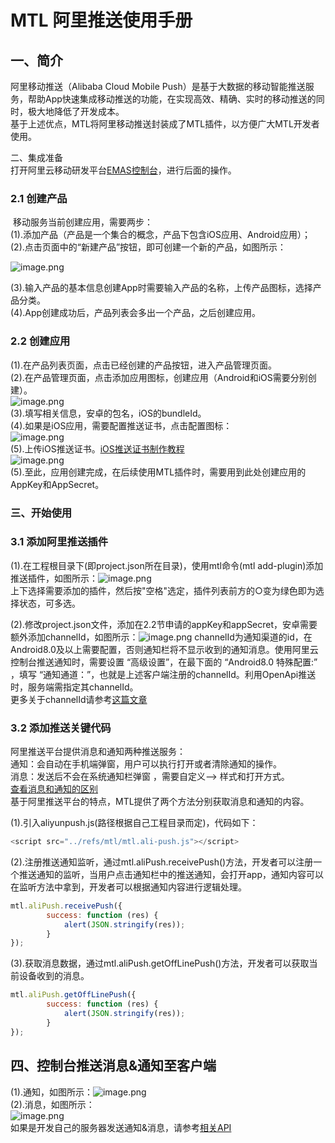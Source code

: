 # MTL 阿里推送使用手册

<a name="XeEzC"></a>
## 一、简介
阿里移动推送（Alibaba Cloud Mobile Push）是基于大数据的移动智能推送服务，帮助App快速集成移动推送的功能，在实现高效、精确、实时的移动推送的同时，极大地降低了开发成本。<br />基于上述优点，MTL将阿里移动推送封装成了MTL插件，以方便广大MTL开发者使用。

二、集成准备<br />打开阿里云移动研发平台[EMAS控制台](https://emas.console.aliyun.com/?spm=a2c4g.11186623.2.11.3f0c12a6WwGhzM)，进行后面的操作。
<a name="M1aQd"></a>
### 2.1 创建产品
 移动服务当前创建应用，需要两步：<br />(1).添加产品（产品是一个集合的概念，产品下包含iOS应用、Android应用）；<br />(2).点击页面中的“新建产品”按钮，即可创建一个新的产品，如图所示：

![image.png](https://cdn.nlark.com/yuque/0/2019/png/271499/1568270539585-1a559680-5d27-4703-ad42-dee4f08a4f20.png#align=left&display=inline&height=386&name=image.png&originHeight=772&originWidth=1878&size=126510&status=done&width=939)

(3).输入产品的基本信息创建App时需要输入产品的名称，上传产品图标，选择产品分类。<br />(4).App创建成功后，产品列表会多出一个产品，之后创建应用。

<a name="4kogc"></a>
### 2.2 创建应用
(1).在产品列表页面，点击已经创建的产品按钮，进入产品管理页面。<br />(2).在产品管理页面，点击添加应用图标，创建应用（Android和iOS需要分别创建）。<br />![image.png](https://cdn.nlark.com/yuque/0/2019/png/271499/1568270942632-8e5df6dc-b385-4ae4-b6a9-c7b6b144c218.png#align=left&display=inline&height=329&name=image.png&originHeight=658&originWidth=1794&size=74002&status=done&width=897)<br />(3).填写相关信息，安卓的包名，iOS的bundleId。<br />(4).如果是iOS应用，需要配置推送证书，点击配置图标：<br />![image.png](https://cdn.nlark.com/yuque/0/2019/png/271499/1568272065385-2d554528-a571-4ae7-ad11-35166b0df3e7.png#align=left&display=inline&height=173&name=image.png&originHeight=346&originWidth=896&size=39368&status=done&width=448)<br />(5).上传iOS推送证书。[iOS推送证书制作教程](https://help.aliyun.com/document_detail/30071.html)<br />![image.png](https://cdn.nlark.com/yuque/0/2019/png/271499/1568272260470-14de7dc3-b087-4ff2-bf22-dd90f33dd35b.png#align=left&display=inline&height=683&name=image.png&originHeight=1366&originWidth=1186&size=149522&status=done&width=593)<br />(5).至此，应用创建完成，在后续使用MTL插件时，需要用到此处创建应用的AppKey和AppSecret。

<a name="YTo3Q"></a>
### 三、开始使用
<a name="m2cgo"></a>
### 3.1 添加阿里推送插件
(1).在工程根目录下(即project.json所在目录)，使用mtl命令(mtl add-plugin)添加推送插件，如图所示：![image.png](https://cdn.nlark.com/yuque/0/2019/png/271499/1568613632851-1015d4a0-3f25-432e-8a40-65cfaade9c63.png#align=left&display=inline&height=226&name=image.png&originHeight=452&originWidth=1138&size=235985&status=done&width=569)<br />上下选择需要添加的插件，然后按"空格"选定，插件列表前方的○变为绿色即为选择状态，可多选。

(2).修改project.json文件，添加在2.2节申请的appKey和appSecret，安卓需要额外添加channelId，如图所示：![image.png](https://cdn.nlark.com/yuque/0/2019/png/271499/1568614201039-8f2cef72-3c7c-4ce7-95a3-061a0ac45f7e.png#align=left&display=inline&height=348&name=image.png&originHeight=696&originWidth=1614&size=138651&status=done&width=807)
channelId为通知渠道的id，在Android8.0及以上需要配置，否则通知栏将不显示收到的通知消息。使用阿里云控制台推送通知时，需要设置 “高级设置”，在最下面的 “Android8.0 特殊配置:” ，填写 “通知通道：”，也就是上述客户端注册的channelId。利用OpenApi推送时，服务端需指定其channelId。
<br />
更多关于channelId请参考[这篇文章](https://helpcdn.aliyun.com/knowledge_detail/67398.html)
<a name="qhIL6"></a>
### 3.2 添加推送关键代码
阿里推送平台提供消息和通知两种推送服务：<br />通知：会自动在手机端弹窗，用户可以执行打开或者清除通知的操作。<br />消息：发送后不会在系统通知栏弹窗 ，需要自定义—> 样式和打开方式。<br />[查看消息和通知的区别](https://help.aliyun.com/knowledge_detail/55174.html?spm=a2c4g.11186631.2.11.420eb068OEwPZZ)<br />基于阿里推送平台的特点，MTL提供了两个方法分别获取消息和通知的内容。

(1).引入aliyunpush.js(路径根据自己工程目录而定)，代码如下：

```javascript
<script src="../refs/mtl/mtl.ali-push.js"></script>
```
(2).注册推送通知监听，通过mtl.aliPush.receivePush()方法，开发者可以注册一个推送通知的监听，当用户点击通知栏中的推送通知，会打开app，通知内容可以在监听方法中拿到，开发者可以根据通知内容进行逻辑处理。
```javascript
mtl.aliPush.receivePush({
		success: function (res) {
			alert(JSON.stringify(res));
		}
});
```

(3).获取消息数据，通过mtl.aliPush.getOffLinePush()方法，开发者可以获取当前设备收到的消息。
```javascript
mtl.aliPush.getOffLinePush({
		success: function (res) {
			alert(JSON.stringify(res));
		}
});
```

<a name="JfY93"></a>
## 四、控制台推送消息&通知至客户端
(1).通知，如图所示：![image.png](https://cdn.nlark.com/yuque/0/2019/png/271499/1568686201285-04795ea4-16dd-4e5e-b87b-949c85bb07fd.png#align=left&display=inline&height=600&name=image.png&originHeight=1200&originWidth=1720&size=127848&status=done&width=860)<br />(2).消息，如图所示：<br />![image.png](https://cdn.nlark.com/yuque/0/2019/png/271499/1568686374735-feb10303-b98c-4378-8bfd-102a0e44fea0.png#align=left&display=inline&height=574&name=image.png&originHeight=1148&originWidth=1134&size=105549&status=done&width=567)<br />如果是开发自己的服务器发送通知&消息，请参考[相关API](https://help.aliyun.com/document_detail/48038.html?spm=5176.13140723.0.0.2a2c1cc9K4tA4i)
